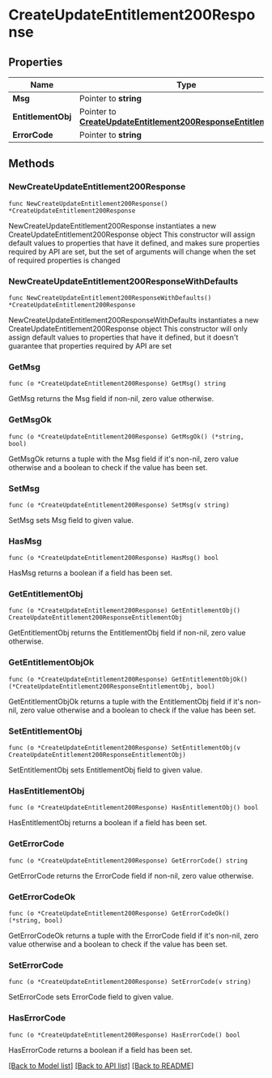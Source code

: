 # CreateUpdateEntitlement200Response

## Properties

Name | Type | Description | Notes
------------ | ------------- | ------------- | -------------
**Msg** | Pointer to **string** |  | [optional] 
**EntitlementObj** | Pointer to [**CreateUpdateEntitlement200ResponseEntitlementObj**](CreateUpdateEntitlement200ResponseEntitlementObj.md) |  | [optional] 
**ErrorCode** | Pointer to **string** |  | [optional] 

## Methods

### NewCreateUpdateEntitlement200Response

`func NewCreateUpdateEntitlement200Response() *CreateUpdateEntitlement200Response`

NewCreateUpdateEntitlement200Response instantiates a new CreateUpdateEntitlement200Response object
This constructor will assign default values to properties that have it defined,
and makes sure properties required by API are set, but the set of arguments
will change when the set of required properties is changed

### NewCreateUpdateEntitlement200ResponseWithDefaults

`func NewCreateUpdateEntitlement200ResponseWithDefaults() *CreateUpdateEntitlement200Response`

NewCreateUpdateEntitlement200ResponseWithDefaults instantiates a new CreateUpdateEntitlement200Response object
This constructor will only assign default values to properties that have it defined,
but it doesn't guarantee that properties required by API are set

### GetMsg

`func (o *CreateUpdateEntitlement200Response) GetMsg() string`

GetMsg returns the Msg field if non-nil, zero value otherwise.

### GetMsgOk

`func (o *CreateUpdateEntitlement200Response) GetMsgOk() (*string, bool)`

GetMsgOk returns a tuple with the Msg field if it's non-nil, zero value otherwise
and a boolean to check if the value has been set.

### SetMsg

`func (o *CreateUpdateEntitlement200Response) SetMsg(v string)`

SetMsg sets Msg field to given value.

### HasMsg

`func (o *CreateUpdateEntitlement200Response) HasMsg() bool`

HasMsg returns a boolean if a field has been set.

### GetEntitlementObj

`func (o *CreateUpdateEntitlement200Response) GetEntitlementObj() CreateUpdateEntitlement200ResponseEntitlementObj`

GetEntitlementObj returns the EntitlementObj field if non-nil, zero value otherwise.

### GetEntitlementObjOk

`func (o *CreateUpdateEntitlement200Response) GetEntitlementObjOk() (*CreateUpdateEntitlement200ResponseEntitlementObj, bool)`

GetEntitlementObjOk returns a tuple with the EntitlementObj field if it's non-nil, zero value otherwise
and a boolean to check if the value has been set.

### SetEntitlementObj

`func (o *CreateUpdateEntitlement200Response) SetEntitlementObj(v CreateUpdateEntitlement200ResponseEntitlementObj)`

SetEntitlementObj sets EntitlementObj field to given value.

### HasEntitlementObj

`func (o *CreateUpdateEntitlement200Response) HasEntitlementObj() bool`

HasEntitlementObj returns a boolean if a field has been set.

### GetErrorCode

`func (o *CreateUpdateEntitlement200Response) GetErrorCode() string`

GetErrorCode returns the ErrorCode field if non-nil, zero value otherwise.

### GetErrorCodeOk

`func (o *CreateUpdateEntitlement200Response) GetErrorCodeOk() (*string, bool)`

GetErrorCodeOk returns a tuple with the ErrorCode field if it's non-nil, zero value otherwise
and a boolean to check if the value has been set.

### SetErrorCode

`func (o *CreateUpdateEntitlement200Response) SetErrorCode(v string)`

SetErrorCode sets ErrorCode field to given value.

### HasErrorCode

`func (o *CreateUpdateEntitlement200Response) HasErrorCode() bool`

HasErrorCode returns a boolean if a field has been set.


[[Back to Model list]](../README.md#documentation-for-models) [[Back to API list]](../README.md#documentation-for-api-endpoints) [[Back to README]](../README.md)


